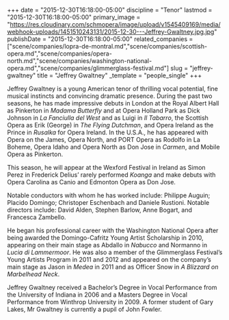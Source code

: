 +++
date = "2015-12-30T16:18:00-05:00"
discipline = "Tenor"
lastmod = "2015-12-30T16:18:00-05:00"
primary_image = "https://res.cloudinary.com/schmopera/image/upload/v1545409169/media/webhook-uploads/1451510243131/2015-12-30---Jeffrey-Gwaltney.jpg.jpg"
publishDate = "2015-12-30T16:18:00-05:00"
related_companies = ["scene/companies/lopra-de-montral.md","scene/companies/scottish-opera.md","scene/companies/opera-north.md","scene/companies/washington-national-opera.md","scene/companies/glimmerglass-festival.md"]
slug = "jeffrey-gwaltney"
title = "Jeffrey Gwaltney"
_template = "people_single"
+++

Jeffrey Gwaltney is a young American tenor of thrilling vocal potential, fine musical instincts and convincing dramatic presence.  During the past two seasons, he has made impressive debuts in London at the Royal Albert Hall as Pinkerton in *Madama Butterfly* and at Opera Holland Park as Dick Johnson in *La Fanciulla del West* and as Luigi in *Il Tabarro*, the Scottish Opera as Erik (George) in *The Flying Dutchman*, and Opera Ireland as the Prince in *Rusalka* for Opera Ireland.  In the U.S.A., he has appeared with Opera on the James, Opera North, and PORT Opera as Rodolfo in La Boheme, Opera Idaho and Opera North as Don Jose in *Carmen*, and Mobile Opera as Pinkerton.

This season, he will appear at the Wexford Festival in Ireland as Simon Perez in Frederick Delius’ rarely performed *Koanga* and make debuts with Opera Carolina as Canio and Edmonton Opera as Don Jose.

Notable conductors with whom he has worked include: Philippe Auguin; Placido Domingo; Christoper Eschenbach and Daniele Rustioni. Notable directors include: David Alden, Stephen Barlow, Anne Bogart, and Francesca Zambello.

He began his professional career with the Washington National Opera after being awarded the Domingo-Cafritz Young Artist Scholarship in 2010, appearing on their main stage as Abdallo in *Nabucco* and Normanno in *Lucia di Lammermoor*. He was also a member of the Glimmerglass Festival’s Young Artists Program in 2011 and 2012 and appeared on the company’s main stage as Jason in *Medea* in 2011 and as Officer Snow in *A Blizzard on Marbelhead Neck*.

Jeffrey Gwaltney received a Bachelor’s Degree in Vocal Performance from the University of Indiana in 2006 and a Masters Degree in Vocal Performance from Winthrop University in 2009.  A former student of Gary Lakes, Mr Gwaltney is currently a pupil of John Fowler.
